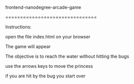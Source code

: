 frontend-nanodegree-arcade-game

===============================

Instructions:

open the file index.html on your browser

The game will appear 

The objective is to reach the water without hitting the bugs

use the arrows keys to move the princess

if you are hit by the bug you start over






